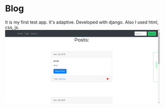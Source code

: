 # Blog
It is my first test app.
It's adaptive.
Developed with django.
Also I used html, css, js.
![Screenshot](Screenshot_1.png)
